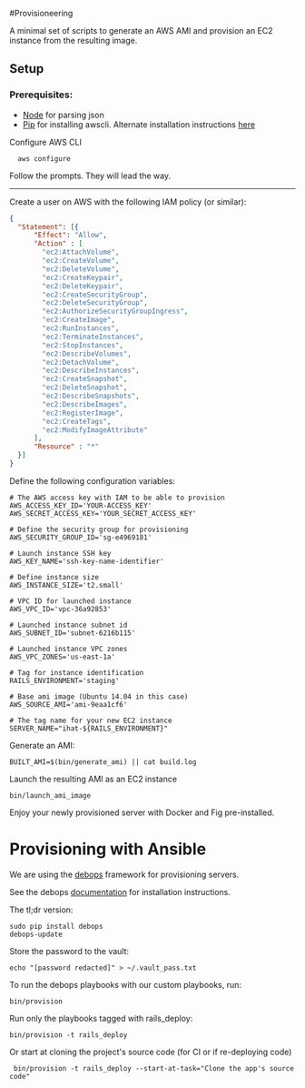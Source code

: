 #Provisioneering

A minimal set of scripts to generate an AWS AMI and provision an EC2 instance from the resulting image.

## Setup

### Prerequisites:

- [Node](http://nodejs.org/download/) for parsing json
- [Pip](https://pip.pypa.io/en/latest/installing.html) for installing awscli. Alternate installation instructions [here](http://docs.aws.amazon.com/cli/latest/userguide/installing.html)


Configure AWS CLI
``` console
  aws configure
```

Follow the prompts. They will lead the way.


---

Create a user on AWS with the following IAM policy (or similar):

``` json
{
  "Statement": [{
      "Effect": "Allow",
      "Action" : [
        "ec2:AttachVolume",
        "ec2:CreateVolume",
        "ec2:DeleteVolume",
        "ec2:CreateKeypair",
        "ec2:DeleteKeypair",
        "ec2:CreateSecurityGroup",
        "ec2:DeleteSecurityGroup",
        "ec2:AuthorizeSecurityGroupIngress",
        "ec2:CreateImage",
        "ec2:RunInstances",
        "ec2:TerminateInstances",
        "ec2:StopInstances",
        "ec2:DescribeVolumes",
        "ec2:DetachVolume",
        "ec2:DescribeInstances",
        "ec2:CreateSnapshot",
        "ec2:DeleteSnapshot",
        "ec2:DescribeSnapshots",
        "ec2:DescribeImages",
        "ec2:RegisterImage",
        "ec2:CreateTags",
        "ec2:ModifyImageAttribute"
      ],
      "Resource" : "*"
  }]
}
```

Define the following configuration variables:

``` console
# The AWS access key with IAM to be able to provision
AWS_ACCESS_KEY_ID='YOUR-ACCESS_KEY'
AWS_SECRET_ACCESS_KEY='YOUR_SECRET_ACCESS_KEY'

# Define the security group for provisioning
AWS_SECURITY_GROUP_ID='sg-e4969181'

# Launch instance SSH key
AWS_KEY_NAME='ssh-key-name-identifier'

# Define instance size
AWS_INSTANCE_SIZE='t2.small'

# VPC ID for launched instance
AWS_VPC_ID='vpc-36a92853'

# Launched instance subnet id
AWS_SUBNET_ID='subnet-6216b115'

# Launched instance VPC zones
AWS_VPC_ZONES='us-east-1a'

# Tag for instance identification
RAILS_ENVIRONMENT='staging'

# Base ami image (Ubuntu 14.04 in this case)
AWS_SOURCE_AMI='ami-9eaa1cf6'

# The tag name for your new EC2 instance
SERVER_NAME="ihat-${RAILS_ENVIRONMENT}"

```

Generate an AMI:

``` console
BUILT_AMI=$(bin/generate_ami) || cat build.log
```

Launch the resulting AMI as an EC2 instance
``` console
bin/launch_ami_image
```

Enjoy your newly provisioned server with Docker and Fig pre-installed.

# Provisioning with Ansible

We are using the [debops](http://debops.org/) framework for provisioning servers.

See the debops [documentation](http://docs.debops.org/en/latest/installation.html) for installation instructions.

The tl;dr version:

```
sudo pip install debops
debops-update
```

Store the password to the vault:

```
echo "[password redacted]" > ~/.vault_pass.txt
```

To run the debops playbooks with our custom playbooks, run:

```
bin/provision
```

Run only the playbooks tagged with rails\_deploy:
```
bin/provision -t rails_deploy 
```

Or start at cloning the project's source code (for CI or if re-deploying code)

```
 bin/provision -t rails_deploy --start-at-task="Clone the app's source code"
 ```

